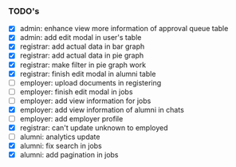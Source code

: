 ### TODO's

- [x] admin: enhance view more information of approval queue table
- [x] admin: add edit modal in user's table
- [x] registrar: add actual data in bar graph
- [x] registrar: add actual data in pie graph
- [x] registrar: make filter in pie graph work
- [x] registrar: finish edit modal in alumni table
- [ ] employer: upload documents in registering
- [ ] employer: finish edit modal in jobs
- [ ] employer: add view information for jobs
- [x] employer: add view information of alumni in chats
- [ ] employer: add employer profile
- [x] registrar: can't update unknown to employed
- [ ] alumni: analytics update
- [x] alumni: fix search in jobs
- [x] alumni: add pagination in jobs
